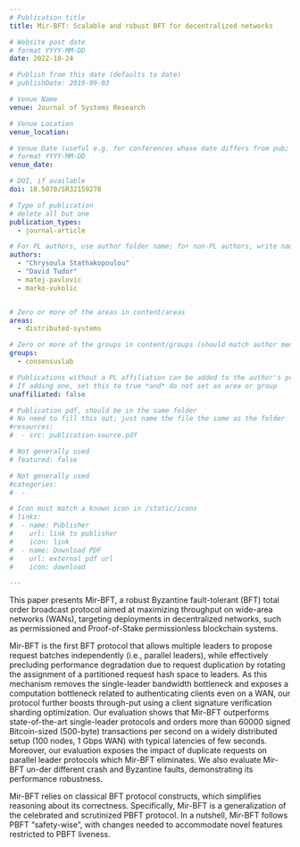 ```yaml
---
# Publication title
title: Mir-BFT: Scalable and robust BFT for decentralized networks

# Website post date
# format YYYY-MM-DD
date: 2022-10-24

# Publish from this date (defaults to date)
# publishDate: 2019-09-03

# Venue Name
venue: Journal of Systems Research

# Venue Location
venue_location:

# Venue Date (useful e.g. for conferences whose date differs from pub; defaults to date)
# format YYYY-MM-DD
venue_date:

# DOI, if available
doi: 10.5070/SR32159278

# Type of publication
# delete all but one
publication_types:
  - journal-article

# For PL authors, use author folder name; for non-PL authors, write name as in paper within ""
authors:
  - "Chrysoula Stathakopoulou"
  - "David Tudor"
  - matej-pavlovic
  - marko-vukolic


# Zero or more of the areas in content/areas
areas:
  - distributed-systems

# Zero or more of the groups in content/groups (should match author membership)
groups:
  - consensuslab

# Publications without a PL affiliation can be added to the author's profile without showing up elsewhere
# If adding one, set this to true *and* do not set an area or group
unaffiliated: false

# Publication pdf, should be in the same folder
# No need to fill this out; just name the file the same as the folder
#resources:
#  - src: publication-source.pdf

# Not generally used
# featured: false

# Not generally used
#categories:
#  -

# Icon must match a known icon in /static/icons
# links:
#  - name: Publisher
#    url: link to publisher
#    icon: link
#  - name: Download PDF
#    url: external pdf url
#    icon: download

---
```


This paper presents Mir-BFT, a robust Byzantine fault-tolerant (BFT) total order broadcast protocol aimed at maximizing throughput on wide-area networks (WANs), targeting deployments in decentralized networks, such as permissioned and Proof-of-Stake permissionless blockchain systems.

Mir-BFT is the first BFT protocol that allows multiple leaders to propose request batches independently (i.e., parallel leaders), while effectively precluding performance degradation due to request duplication by rotating the assignment of a partitioned request hash space to leaders. As this mechanism removes the single-leader bandwidth bottleneck and exposes a computation bottleneck related to authenticating clients even on a WAN, our protocol further boosts through-put using a client signature verification sharding optimization. Our evaluation shows that Mir-BFT outperforms state-of-the-art single-leader protocols and orders more than 60000 signed Bitcoin-sized (500-byte) transactions per second on a widely distributed setup (100 nodes, 1 Gbps WAN) with typical latencies of few seconds. Moreover, our evaluation exposes the impact of duplicate requests on parallel leader protocols which Mir-BFT eliminates. We also evaluate Mir-BFT un-der different crash and Byzantine faults, demonstrating its performance robustness.

Mir-BFT relies on classical BFT protocol constructs, which simplifies reasoning about its correctness. Specifically, Mir-BFT is a generalization of the celebrated and scrutinized PBFT protocol. In a nutshell, Mir-BFT follows PBFT “safety-wise”, with changes needed to accommodate novel features restricted to PBFT liveness.
